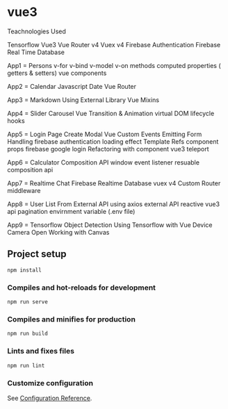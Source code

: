 # vue3

Teachnologies Used

Tensorflow Vue3 Vue Router v4 Vuex v4 Firebase Authentication Firebase Real Time Database

App1 = Persons v-for v-bind v-model v-on methods computed properties ( getters & setters) vue components

App2 = Calendar Javascript Date Vue Router

App3 = Markdown Using External Library Vue Mixins

App4 = Slider Carousel Vue Transition & Animation virtual DOM lifecycle hooks

App5 = Login Page Create Modal Vue Custom Events Emitting Form Handling firebase authentication loading effect Template Refs component props firebase google login Refactoring with component vue3 teleport

App6 = Calculator Composition API window event listener resuable composition api

App7 = Realtime Chat Firebase Realtime Database vuex v4 Custom Router middleware

App8 = User List From External API using axios external API reactive vue3 api pagination envirnment variable (.env file)

App9 = Tensorflow Object Detection Using Tensorflow with Vue Device Camera Open Working with Canvas

## Project setup
```
npm install
```

### Compiles and hot-reloads for development
```
npm run serve
```

### Compiles and minifies for production
```
npm run build
```

### Lints and fixes files
```
npm run lint
```

### Customize configuration
See [Configuration Reference](https://cli.vuejs.org/config/).

